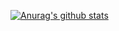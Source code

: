 [![Anurag's github stats](https://github-readme-stats.vercel.app/api?username=pitmonticone&count_private=true&show_icons=true&theme=greywhite)](https://github.com/anuraghazra/github-readme-stats)
